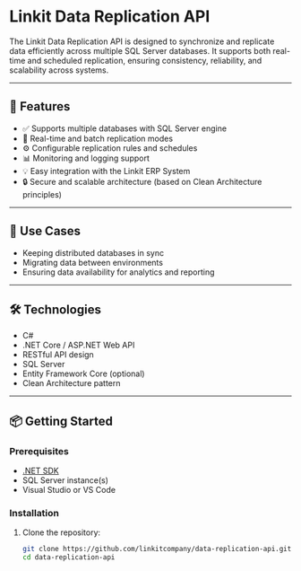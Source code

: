 # Linkit Data Replication API

The Linkit Data Replication API is designed to synchronize and replicate data efficiently across multiple SQL Server databases. It supports both real-time and scheduled replication, ensuring consistency, reliability, and scalability across systems.

---

## 🚀 Features

- ✅ Supports multiple databases with SQL Server engine
- 🔄 Real-time and batch replication modes
- ⚙️ Configurable replication rules and schedules
- 📊 Monitoring and logging support
- 💡 Easy integration with the Linkit ERP System
- 🔒 Secure and scalable architecture (based on Clean Architecture principles)

---

## 📌 Use Cases

- Keeping distributed databases in sync
- Migrating data between environments
- Ensuring data availability for analytics and reporting

---

## 🛠 Technologies

- C#
- .NET Core / ASP.NET Web API
- RESTful API design
- SQL Server
- Entity Framework Core (optional)
- Clean Architecture pattern

---

## 📦 Getting Started

### Prerequisites

- [.NET SDK](https://dotnet.microsoft.com/download)
- SQL Server instance(s)
- Visual Studio or VS Code

### Installation

1. Clone the repository:
   ```bash
   git clone https://github.com/linkitcompany/data-replication-api.git
   cd data-replication-api
